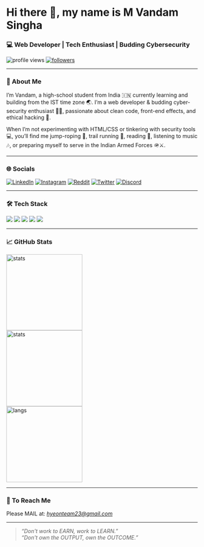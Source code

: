 # Hi there 👋, my name is M Vandam Singha
### 💻 Web Developer | Tech Enthusiast | Budding Cybersecurity

<p>
  <img src="https://komarev.com/ghpvc/?username=lightbrigadeofficial&label=Profile%20Views&color=0e75b6&style=flat" alt="profile views" /> 
  <a href="https://github.com/YourUserName?tab=followers">
    <img src="https://img.shields.io/github/followers/lightbrigadeofficial?label=Followers&style=social" alt="followers" />
  </a>
</p>

---

### 🚀 About Me  
I’m Vandam, a high-school student from India 🇮🇳 currently learning and building from the IST time zone 🌏. I’m a web developer & budding cyber-security enthusiast 🧑‍💻, passionate about clean code, front-end effects, and ethical hacking 🔐.

When I’m not experimenting with HTML/CSS or tinkering with security tools 💻, you’ll find me jump-roping 🦘, trail running 🏃, reading 📖, listening to music 🎶, or preparing myself to serve in the Indian Armed Forces 🪖⚔️.

---

### 🌐 Socials 

[![LinkedIn](https://img.shields.io/badge/LinkedIn-0077B5?style=for-the-badge&logo=linkedin&logoColor=white)](https://www.linkedin.com/in/m-vandam-singha-351264326/)
[![Instagram](https://img.shields.io/badge/Instagram-E4405F?style=for-the-badge&logo=instagram&logoColor=white)](https://www.instagram.com/vandam.io/) 
[![Reddit](https://img.shields.io/badge/Reddit-FF4500?style=for-the-badge&logo=reddit&logoColor=white)](https://www.reddit.com/user/One-Composer7837/) 
[![Twitter](https://img.shields.io/badge/Twitter-1DA1F2?style=for-the-badge&logo=twitter&logoColor=white)](https://x.com/tx_aaron_3125) 
[![Discord](https://img.shields.io/badge/Discord-5865F2?style=for-the-badge&logo=discord&logoColor=white)](https://discord.com/users/vandam.dev) 

---

### 🛠️ Tech Stack  
<p>
  <img src="https://img.shields.io/badge/-HTML5-E34F26?logo=html5&logoColor=white&style=for-the-badge" />
  <img src="https://img.shields.io/badge/-CSS3-1572B6?logo=css3&logoColor=white&style=for-the-badge" />
  <img src="https://img.shields.io/badge/-JavaScript-F7DF1E?logo=javascript&logoColor=black&style=for-the-badge" />
  <img src="https://img.shields.io/badge/-Git-F05032?logo=git&logoColor=white&style=for-the-badge" />
  <img src="https://img.shields.io/badge/-Linux-000000?logo=linux&logoColor=white&style=for-the-badge" />
</p>

---

### 📈 GitHub Stats  
<p>
  <img src="https://github-readme-stats.vercel.app/api?username=lightbrigadeofficial&show_icons=true&theme=radical" alt="stats" height="200" /> <br>
  <img src="https://github-readme-streak-stats.herokuapp.com/?user=lightbrigadeofficial&theme=radical&hide_border=false" alt="stats" height="200" /> <br>
  <img src="https://github-readme-stats.vercel.app/api/top-langs/?username=lightbrigadeofficial&layout=compact&theme=radical" alt="langs" height="200" />
</p>

---

### 📩 To Reach Me

Please MAIL at: [<i>hyeonteam23@gmail.com<i>](mailto:hyeonteam23@gmail.com)

---

> *“Don't work to EARN, work to LEARN.”* <br>
> *“Don't own the OUTPUT, own the OUTCOME.”*
